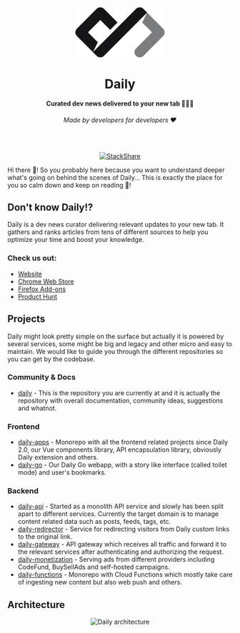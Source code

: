 <div align="center">
  <img src="/assets/logo.png" alt="Daily Logo" width="200">
  <h1>Daily</h1>
  <strong>Curated dev news delivered to your new tab 👩🏽‍💻</strong>
  <h6>Made by developers for developers ❤️</h6>
</div>
<br>
<p align="center">
  <a href="https://stackshare.io/daily/daily">
    <img src="http://img.shields.io/badge/tech-stack-0690fa.svg?style=flat" alt="StackShare">
  </a>
</p>

Hi there 👋! So you probably here because you want to understand deeper what's going on behind the scenes of Daily... This is exactly the place for you so calm down and keep on reading 📖!

## Don't know Daily!?

Daily is a dev news curator delivering relevant updates to your new tab. It gathers and ranks articles from tens of different sources to help you optimize your time and boost your knowledge.


### Check us out:

- [Website](https://www.dailynow.co)
- [Chrome Web Store](https://bit.ly/chromedaily)
- [Firefox Add-ons](https://bit.ly/firefoxdaily)
- [Product Hunt](https://www.producthunt.com/posts/daily-2-0)

## Projects 

Daily might look pretty simple on the surface but actually it is powered by several services, some might be big and legacy and other micro and easy to maintain. We would like to guide you through the different repositories so you can get by the codebase.

### Community & Docs

* [daily](https://github.com/dailynowco/daily) - This is the repository you are currently at and it is actually the repository with overall documentation, community ideas, suggestions and whatnot.

### Frontend

* [daily-apps](https://github.com/dailynowco/daily-apps) - Monorepo with all the frontend related projects since Daily 2.0, our Vue components library, API encapsulation library, obviously Daily extension and others.
* [daily-go](https://github.com/dailynowco/daily-go) - Our Daily Go webapp, with a story like interface (called toilet mode) and user's bookmarks.

### Backend

* [daily-api](https://github.com/dailynowco/daily-api) - Started as a monolith API service and slowly has been split apart to different services. Currently the target domain is to manage content related data such as posts, feeds, tags, etc.
* [daily-redirector](https://github.com/dailynowco/daily-redirector) - Service for redirecting visitors from Daily custom links to the original link.
* [daily-gateway](https://github.com/dailynowco/daily-gateway) - API gateway which receives all traffic and forward it to the relevant services after authenticating and authorizing the request.
* [daily-monetization](https://github.com/dailynowco/daily-monetization) - Serving ads from different providers including CodeFund, BuySellAds and self-hosted campaigns.
* [daily-functions](https://github.com/dailynowco/daily-functions) - Monorepo with Cloud Functions which mostly take care of ingesting new content but also web push and others.

## Architecture

<p align="center">
    <img src="/assets/arch.png" alt="Daily architecture" width="700">
</p>
